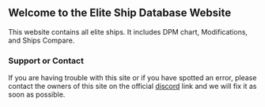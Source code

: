 ## Welcome to the Elite Ship Database Website

This website contains all elite ships. It includes DPM chart, Modifications, and Ships Compare.


### Support or Contact
If you are having trouble with this site or if you have spotted an error, please contact the owners of this site on the official [discord](https://discord.gg/6uGDZpt) link and we will fix it as soon as possible. 

